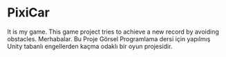 # PixiCar
It is my game. This game project tries to achieve a new record by avoiding obstacles.
Merhabalar. Bu Proje Görsel Programlama dersi için yapılmış Unity tabanlı engellerden kaçma odaklı bir oyun projesidir.
